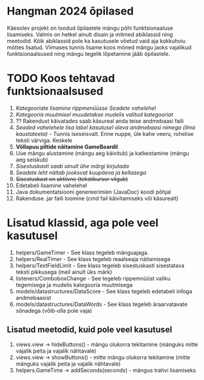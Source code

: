 # Hangman 2024 õpilased

Käesolev projekt on loodud õpilastele mängu põhi funktsionaaluse lisamiseks. Valmis on hetkel ainult disain ja mitmed
abiklassid ning meetodid. Kõik abiklassid pole ka kasutusele võetud vaid aja kokkuhoiu mõttes lisatud. Viimases tunnis
lisame koos mõned mängu jaoks vajalikud funktsionaalsused ning mängu tegelik lõpetamine jääb õpilastele.

# TODO Koos tehtavad funktsionaalsused 
1. _Kategooriate lisamine rippmenüüsse Seadete vahelehel_
2. _Kategooria muutmisel muudetakse mudelis valitud kategooriat_
3. ?? Rakendust käivatades saab käsureal anda teise andmebaasi faili
4. *Seaded vahelehele lisa label kasutusel oleva andmebaasi nimega (ilma kaustateeta) - T*unnis iseseisvalt. Enne nuppe, üle kahe veeru, rohelise teksti värviga. Keskele 
5. **Võllapuu piltide näitamine GameBoardil**
6. Uue mängu alustamine (mängu aeg käivitub) ja katkestamine (mängu aeg seiskub)
7. _Sisestuskasti saab ainult ühe märgi kirjutada_
8. _Seadete leht näitab jooksvat kuupäeva ja kellaaega_
9. ~~Sisestuskast on aktiivne (tekstikursor vilgub)~~
10. Edetabeli lisamine vahelehel
11. Java dokumentatsiooni genereerimien (JavaDoc) koodi põhjal
12. Rakenduse .jar faili loomine (cmd fail käivitamiseks või käsurealt)

# Lisatud klassid, aga pole veel kasutusel
1. helpers/GameTimer - See klass tegeleb mänguajaga.
2. helpers/RealTimer - See klass tegeleb reaalseaja näitamisega
3. helpers/TextFieldLimit - See klass tegeleb sisestuskasti sisestatava teksti pikkusega (meil ainult üks märk)
4. listeners/ComboboxChange - See tegeleb rippemnüüst valiku tegemisega ja mudelis kategooria muutmisega
4. models/datastructures/DataScore - See klass tegeleb edetabeli infoga andmebaasist
5. models/datastructures/DataWords - See klass tegeleb äraarvatavate sõnadega (võib-olla pole vaja)

## Lisatud meetodid, kuid pole veel kasutusel
1. views.view -> hideButtons() - mängu olukorra tekitamine (mänguks mitte vajalik peita ja vajalik nähtavale)
2. views.view -> showButtons() - mitte mängu olukorra tekitamine (mitte mänguks vajalik peita ja vajalik nähtavale)
3. helpers.GameTime -> addSeconds(seconds) - mängus trahvi lisamiseks
